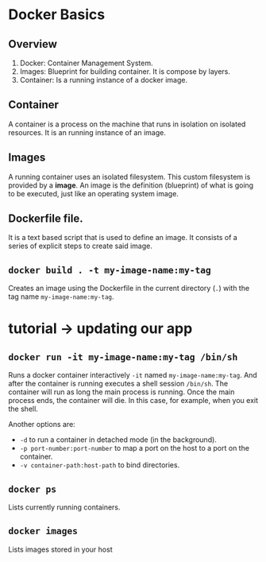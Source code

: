 # Docker Basics

## Overview
1. Docker: Container Management System.
2. Images: Blueprint for building container. It is compose by layers.
3. Container: Is a running instance of a docker image.

## Container
A container is a process on the machine that runs in isolation on isolated resources. It is an running instance of an image.

## Images
A running container uses an isolated filesystem. This custom filesystem is provided by a **image**. An image is the definition (blueprint) of what is going to be executed, just like an operating system image.

## Dockerfile file.
It is a text based script that is used to define an image. It consists of a series of explicit steps to create said image.

## `docker build . -t my-image-name:my-tag`
Creates an image using the Dockerfile in the current directory (`.`) with the tag name `my-image-name:my-tag`.

# tutorial -> updating our app

## `docker run -it my-image-name:my-tag /bin/sh`
Runs a docker container interactively `-it` named `my-image-name:my-tag`. And after the container is running executes a shell session `/bin/sh`. The container will run as long the main process is running. Once the main process ends, the container will die. In this case, for example, when you exit the shell.


Another options are:
* `-d` to run a container in detached mode (in the background).
* `-p port-number:port-number` to map a port on the host to a port on the container.
* `-v container-path:host-path` to bind directories.

## `docker ps`
Lists currently running containers.

## `docker images`
Lists images stored in your host
